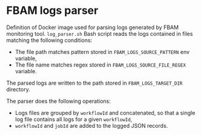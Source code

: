 # FBAM logs parser

Definition of Docker image used for parsing logs generated by FBAM monitoring tool.
```log_parser.sh``` Bash script reads the logs contained in files matching the following conditions:
- The file path matches pattern stored in ```FBAM_LOGS_SOURCE_PATTERN``` env variable,
- The file name matches regex stored in ```FBAM_LOGS_SOURCE_FILE_REGEX``` variable.

The parsed logs are written to the path stored in ```FBAM_LOGS_TARGET_DIR``` directory.

The parser does the following operations:
- Logs files are grouped by ```workflowId``` and concatenated, so that a single log file contains all logs for a given ```workflowId```,
- ```workflowId``` and ```jobId``` are added to the logged JSON records.
